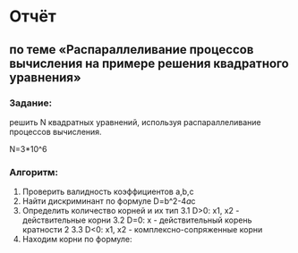 # Отчёт
## по теме «Распараллеливание процессов вычисления на примере решения квадратного уравнения»

### Задание:
решить N квадратных уравнений, используя распараллеливание процессов вычисления.

N=3*10^6

### Алгоритм:
1. Проверить валидность коэффициентов a,b,c
2. Найти дискриминант по формуле D=b^2-4*a*c
3. Определить количество корней и их тип
  3.1 D>0: x1, x2 - действительные корни
  3.2 D=0: x - действительный корень кратности 2
  3.3 D<0: x1, x2 - комплексно-сопряженные корни
4. Находим корни по формуле:
  
